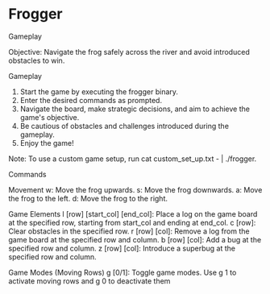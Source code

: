 # Frogger
Gameplay

Objective: Navigate the frog safely across the river and avoid introduced obstacles to win.

Gameplay
1. Start the game by executing the frogger binary.
2. Enter the desired commands as prompted.
3. Navigate the board, make strategic decisions, and aim to achieve the game's objective.
4. Be cautious of obstacles and challenges introduced during the gameplay.
5. Enjoy the game!

Note: To use a custom game setup, run cat custom_set_up.txt - | ./frogger.

Commands

Movement
w: Move the frog upwards.
s: Move the frog downwards.
a: Move the frog to the left.
d: Move the frog to the right.

Game Elements
l [row] [start_col] [end_col]: Place a log on the game board at the specified row, starting from start_col and ending at end_col.
c [row]: Clear obstacles in the specified row.
r [row] [col]: Remove a log from the game board at the specified row and column.
b [row] [col]: Add a bug at the specified row and column.
z [row] [col]: Introduce a superbug at the specified row and column.

Game Modes (Moving Rows)
g [0/1]: Toggle game modes. Use g 1 to activate moving rows and g 0 to deactivate them
